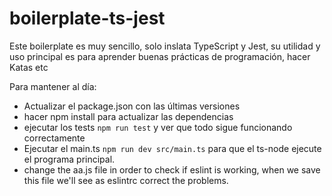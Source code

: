 # boilerplate-ts-jest

Este boilerplate es muy sencillo, solo inslata TypeScript y Jest, su utilidad y uso principal es para aprender buenas prácticas de programación, hacer Katas etc

Para mantener al día:

- Actualizar el package.json con las últimas versiones
- hacer npm install para actualizar las dependencias
- ejecutar los tests `npm run test` y ver que todo sigue funcionando correctamente
- Ejecutar el main.ts `npm run dev src/main.ts` para que el ts-node ejecute el programa principal.
- change the aa.js file in order to check if eslint is working, when we save this file we'll see as eslintrc correct the problems.